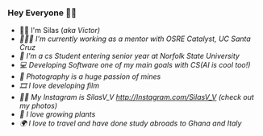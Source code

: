 ### Hey Everyone 👋🏾

- 🕴🏾 I'm Silas (<i>aka Victor<i>)
- 🏄🏾‍♂️ I'm currently working as a mentor with OSRE Catalyst, UC Santa Cruz
- 🔰 I'm a cs Student entering senior year at Norfolk State University
- 💻 Developing Software one of my main goals with CS(AI is cool too!)
- 📸 Photography is a huge passion of mines
- 🎞️ I love developing film
- 🤳🏾 My Instagram is SilasV_V http://Instagram.com/SilasV_V (<i>check out my photos<i>)
- 🌱 I love growing plants
- 🌍 I love to travel and have done study abroads to Ghana and Italy 
<!--
**SilasVM/SilasVM** is a ✨ _special_ ✨ repository because its `README.md` (this file) appears on your GitHub profile.

Here are some ideas to get you started:

- 🔭 I’m currently working on ...

- 👯 I’m looking to collaborate on ...
- 🤔 I’m looking for help with ...
- 💬 Ask me about ...
- 📫 How to reach me: ...
- 😄 Pronouns: ...
- ⚡ Fun fact: ...
-->
